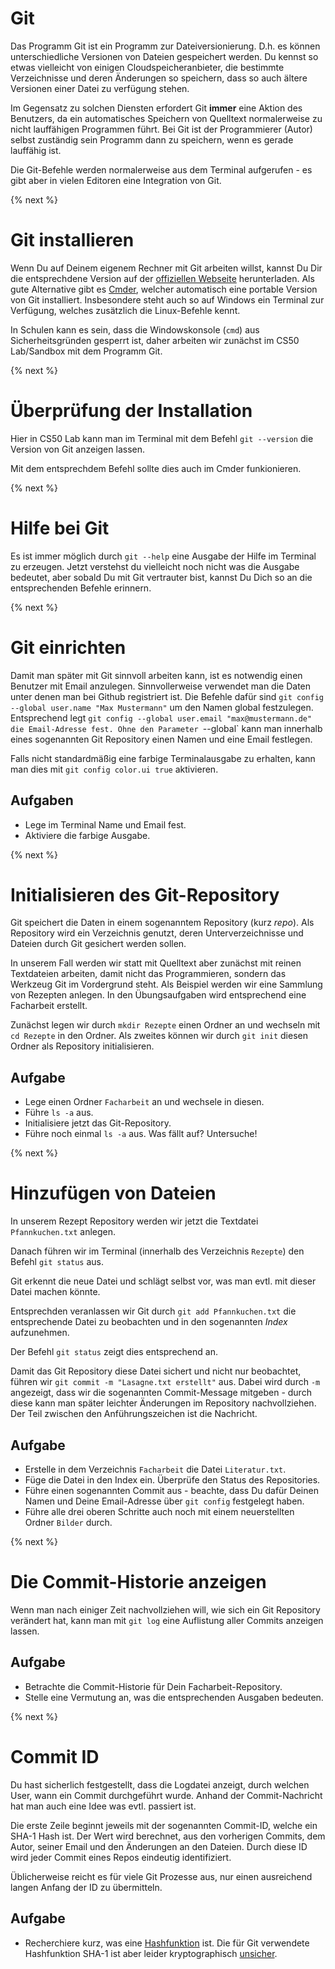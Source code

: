 # Git

Das Programm Git ist ein Programm zur Dateiversionierung. D.h. es können unterschiedliche Versionen von Dateien  gespeichert werden. Du kennst so etwas vielleicht von einigen Cloudspeicheranbieter, die bestimmte Verzeichnisse und deren Änderungen so speichern, dass so auch ältere Versionen einer Datei zu verfügung stehen.

Im Gegensatz zu solchen Diensten erfordert Git **immer** eine Aktion des Benutzers, da ein automatisches Speichern von Quelltext normalerweise zu nicht lauffähigen Programmen führt. Bei Git ist der Programmierer (Autor) selbst zuständig sein Programm dann zu speichern, wenn es gerade lauffähig ist.

Die Git-Befehle werden normalerweise aus dem Terminal aufgerufen - es gibt aber in vielen Editoren eine Integration von Git.


{% next %}
# Git installieren

Wenn Du auf Deinem eigenem Rechner mit Git arbeiten willst, kannst Du Dir die entsprechdene Version auf der [offiziellen Webseite](https://git-scm.com/) herunterladen. Als gute Alternative gibt es [Cmder](https://www.cmder.net), welcher automatisch eine portable Version von Git installiert. Insbesondere steht auch so auf Windows ein Terminal zur Verfügung, welches zusätzlich die Linux-Befehle kennt.

In Schulen kann es sein, dass die Windowskonsole (`cmd`) aus Sicherheitsgründen gesperrt ist, daher arbeiten wir zunächst im CS50 Lab/Sandbox mit dem Programm Git.

{% next %}
# Überprüfung der Installation

Hier in CS50 Lab kann man im Terminal mit dem Befehl `git --version` die Version von Git anzeigen lassen.

Mit dem entsprechdem Befehl sollte dies auch im Cmder funkionieren.

{% next %}
# Hilfe bei Git

Es ist immer möglich durch `git --help` eine Ausgabe der Hilfe im Terminal zu erzeugen. Jetzt verstehst du vielleicht noch nicht was die Ausgabe bedeutet, aber sobald Du mit Git vertrauter bist, kannst Du Dich so an die entsprechenden Befehle erinnern.


{% next %}
# Git einrichten

Damit man später mit Git sinnvoll arbeiten kann, ist es notwendig einen Benutzer mit Email anzulegen. Sinnvollerweise verwendet man die Daten unter denen man bei Github registriert ist. Die Befehle dafür sind `git config --global user.name "Max Mustermann"` um den Namen global festzulegen. Entsprechend legt `git config --global user.email "max@mustermann.de" die Email-Adresse fest. Ohne den Parameter `--global` kann man innerhalb eines sogenannten Git Repository einen Namen und eine Email festlegen.

Falls nicht standardmäßig eine farbige Terminalausgabe zu erhalten, kann man dies mit `git config color.ui true` aktivieren.

## Aufgaben
+ Lege im Terminal Name und Email fest.
+ Aktiviere die farbige Ausgabe.


{% next %}
# Initialisieren des Git-Repository

Git speichert die Daten in einem sogenanntem Repository (kurz *repo*). Als Repository wird ein Verzeichnis genutzt, deren Unterverzeichnisse und Dateien durch Git gesichert werden sollen.

In unserem Fall werden wir statt mit Quelltext aber zunächst mit reinen Textdateien arbeiten, damit nicht das Programmieren, sondern das Werkzeug Git im Vordergrund steht. Als Beispiel werden wir eine Sammlung von Rezepten anlegen. In den Übungsaufgaben wird entsprechend eine Facharbeit erstellt.

Zunächst legen wir durch `mkdir Rezepte` einen Ordner an und wechseln mit `cd Rezepte` in den Ordner. Als zweites können wir durch `git init` diesen Ordner als Repository initialisieren.

## Aufgabe
+ Lege einen Ordner `Facharbeit` an und wechsele in diesen.
+ Führe `ls -a` aus.
+ Initialisiere jetzt das Git-Repository.
+ Führe noch einmal `ls -a` aus. Was fällt auf? Untersuche!

{% next %}
# Hinzufügen von Dateien

In unserem Rezept Repository werden wir jetzt die Textdatei `Pfannkuchen.txt` anlegen.

Danach führen wir im Terminal (innerhalb des Verzeichnis `Rezepte`) den Befehl `git status` aus.

Git erkennt die neue Datei und schlägt selbst vor, was man evtl. mit dieser Datei machen könnte.

Entsprechden veranlassen wir Git durch `git add Pfannkuchen.txt` die entsprechende Datei zu beobachten und in den sogenannten *Index* aufzunehmen.

Der Befehl `git status` zeigt dies entsprechend an.

Damit das Git Repository diese Datei sichert und nicht nur beobachtet, führen wir `git commit -m "Lasagne.txt erstellt"` aus. Dabei wird durch `-m` angezeigt, dass wir die sogenannten Commit-Message mitgeben - durch diese kann man später leichter Änderungen im Repository nachvollziehen. Der Teil zwischen den Anführungszeichen ist die Nachricht.

## Aufgabe
+ Erstelle in dem Verzeichnis `Facharbeit` die Datei `Literatur.txt`.
+ Füge die Datei  in den Index ein. Überprüfe  den Status des Repositories.
+ Führe einen sogenannten Commit aus - beachte, dass Du dafür Deinen Namen und Deine Email-Adresse über `git config` festgelegt haben.
+ Führe alle drei oberen Schritte auch noch mit einem neuerstellten Ordner `Bilder` durch.

{% next %}
# Die Commit-Historie anzeigen

Wenn man nach einiger Zeit nachvollziehen will, wie sich ein Git Repository verändert hat, kann man mit `git log` eine Auflistung aller Commits anzeigen lassen.

## Aufgabe
+ Betrachte die Commit-Historie für Dein Facharbeit-Repository.
+ Stelle eine Vermutung an, was die entsprechenden Ausgaben bedeuten.

{% next %}
# Commit ID

Du hast sicherlich festgestellt, dass die Logdatei anzeigt, durch welchen User, wann ein Commit durchgeführt wurde. Anhand der Commit-Nachricht hat man auch eine Idee was evtl. passiert ist.

Die erste Zeile beginnt jeweils mit der sogenannten Commit-ID, welche ein SHA-1 Hash ist. Der Wert wird berechnet, aus den vorherigen Commits, dem Autor, seiner Email und den Änderungen an den Dateien. Durch diese ID wird jeder Commit eines Repos eindeutig identifiziert.

Üblicherweise reicht es für viele Git Prozesse aus, nur einen ausreichend langen Anfang der ID zu übermitteln.

## Aufgabe

+ Recherchiere kurz, was eine [Hashfunktion](https://www.inf-schule.de/kommunikation/kryptologie/digitalesignatur/konzept_hashfunktion) ist. Die für Git verwendete Hashfunktion SHA-1 ist aber leider kryptographisch [unsicher](https://www.golem.de/news/hashfunktion-der-schwierige-abschied-von-sha-1-1703-127041.html). 



